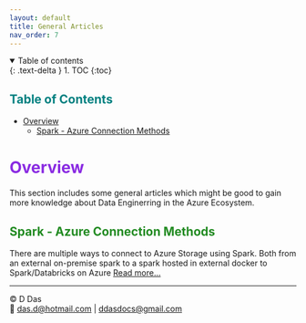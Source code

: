 ```yaml
---
layout: default
title: General Articles
nav_order: 7
---
```


<details open markdown="block">
  <summary>
    Table of contents
  </summary>
  {: .text-delta }
1. TOC
{:toc}
</details>

## <span style="color: Teal;">Table of Contents</span>
- [Overview](#overview)
  - [Spark - Azure Connection Methods](#spark---azure-connection-methods)


# <span style="color: BlueViolet;">Overview</span>

This section includes some general articles which might be good to gain more knowledge about Data Enginerring in the Azure Ecosystem.

## <span style="color: ForestGreen;">Spark - Azure Connection Methods</span>

There are multiple ways to connect to Azure Storage using Spark. Both from an external on-premise spark to a spark hosted in external docker to Spark/Databricks on Azure [Read more...](articles/Misc/MardownNoImageArticles/WaysToConnectSparkToAzure.html)


---

© D Das  
📧 [das.d@hotmail.com](mailto:das.d@hotmail.com) | [ddasdocs@gmail.com](mailto:ddasdocs@gmail.com)